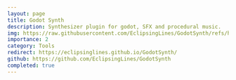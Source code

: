 ```yaml
---
layout: page
title: Godot Synth
description: Synthesizer plugin for godot, SFX and procedural music.
img: https://raw.githubusercontent.com/EclipsingLines/GodotSynth/refs/heads/main/docs/assets/img/synth_main.webp
importance: 2
category: Tools
redirect: https://eclipsinglines.github.io/GodotSynth/
github: https://github.com/EclipsingLines/GodotSynth
completed: true
---
```

